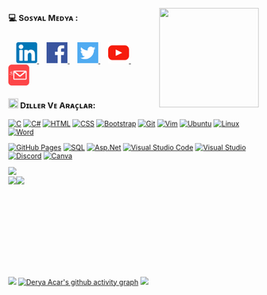 <!-- <img src="https://readme-typing-svg.demolab.com?font=Fira+Code&pause=1000&color=525DE9&center=true&vCenter=true&width=1000&lines=Derya+Acar's,+GitHub;Hello,+world!" alt="Typing SVG" /> 
-->
<a href="#" target="blank"> <img align="right" src="https://i.hizliresim.com/eazh7lo.png" height="200" width="200" /></a>

<h3 align="left">💻 Sᴏꜱʏᴀʟ Mᴇᴅʏᴀ :</h3>
</br>
&nbsp;&nbsp;&nbsp;
<a href="https://www.linkedin.com/in/derya-acar-aa5533230/">
    <picture>
        <source media="(prefers-color-scheme: dark)" srcset="https://github.com/deryaxacar/deryaxacar/blob/main/social/linkedin.png?raw=true">
        <img src="https://github.com/deryaxacar/deryaxacar/blob/main/social/linkedin..light.png?raw=true" width="42" height="42">
    </picture>
</a>
&nbsp;&nbsp;&nbsp;
<a href="https://www.facebook.com/people/Derya-Acar/pfbid02Mjij3PsnvX1XmzwCi5pJwYfXYVYXSA7AmPUYgXv4TyiYDi37daW8XC3oBD5YP4nHl/">
    <picture>
        <source media="(prefers-color-scheme: dark)" srcset="https://github.com/deryaxacar/deryaxacar/blob/main/social/facebook.png?raw=true">
        <img src="https://github.com/deryaxacar/deryaxacar/blob/main/social/facebook..light.png?raw=true" width="42" height="42">
    </picture>
</a>
&nbsp;&nbsp;&nbsp;
<a href="https://twitter.comderyaxacarr">
    <picture>
        <source media="(prefers-color-scheme: dark)" srcset="https://github.com/deryaxacar/deryaxacar/blob/main/social/twitter.png?raw=true">
        <img src="https://github.com/deryaxacar/deryaxacar/blob/main/social/twitter.light.png?raw=true" width="42" height="42">
    </picture>
</a>
&nbsp;&nbsp;&nbsp;
<a href="https://www.youtube.com/@jgphilpott">
    <picture>
        <source media="(prefers-color-scheme: dark)" srcset="https://github.com/deryaxacar/deryaxacar/blob/main/social/youtube.png?raw=true">
        <img src="https://github.com/deryaxacar/deryaxacar/blob/main/social/youtube..light.png?raw=true" width="42" height="42">
    </picture>
</a>
&nbsp;&nbsp;&nbsp;
<a href="https://www.gmail.com/derya41acar@gmail.com">
    <picture>
        <source media="(prefers-color-scheme: dark)" srcset="https://github.com/deryaxacar/deryaxacar/blob/main/social/email.png?raw=true">
        <img src="https://github.com/deryaxacar/deryaxacar/blob/main/social/email..light.png?raw=true" width="42" height="42">
    </picture>
</a>
<h3 align="left"><img src="https://media.giphy.com/media/IcnxGGAj0ubyB2r5M6/giphy.gif" width=20 height=20> Dɪʟʟᴇʀ Vᴇ Aʀᴀᴄ̧ʟᴀʀ:</h3>
<p>
<a href="#"><img alt="C" src="https://custom-icon-badges.demolab.com/badge/C-434d58.svg?logo=c-in-hexagon&logoColor=white"></a>
<a href="#"><img alt="C#" src="https://custom-icon-badges.demolab.com/badge/C%23-434d58.svg?logo=cs2&logoColor=white"></a>
<a href="#"><img alt="HTML" src="https://img.shields.io/badge/HTML-434d58.svg?logo=html5&logoColor=white"></a>
<a href="#"><img alt="CSS" src="https://img.shields.io/badge/CSS-434d58.svg?logo=css3&logoColor=white"></a>
<a href="#"><img alt="Bootstrap" src="https://img.shields.io/badge/Bootstrap-434d58.svg?logo=bootstrap&logoColor=white"></a>
<a href="#"><img alt="Git" src="https://img.shields.io/badge/Git-434d58.svg?logo=git&logoColor=white&style=flat"></a>
<a href="#"><img alt="Vim" src="https://img.shields.io/badge/Vim-434d58.svg?logo=vim&logoColor=white&style=flat"></a>
<a href="#"><img alt="Ubuntu" src="https://img.shields.io/badge/Ubuntu-434d58.svg?logo=ubuntu&logoColor=white&style=flat"></a>
<a href="#"><img alt="Linux" src="https://img.shields.io/badge/Linux-434d58.svg?logo=linux&logoColor=white&style=flat"></a>
<a href="#"><img alt="Word" src="https://img.shields.io/badge/Word-434d58.svg?logo=microsoft-word&logoColor=white&style=flat"></a>
</p> 
<p>
<a href="#"><img alt="GitHub Pages" src="https://img.shields.io/badge/GitHub%20Pages-434d58.svg?logo=github&logoColor=white"></a>
<a href="#"><img alt="SQL" src="https://custom-icon-badges.demolab.com/badge/SQL-434d58.svg?logo=database&logoColor=white"></a>
<a href="#"><img alt="Asp.Net" src="https://custom-icon-badges.demolab.com/badge/Asp.net-434d58.svg?logo=.net&logoColor=white"></a>
<a href="#"><img alt="Visual Studio Code" src="https://img.shields.io/badge/Visual%20Studio%20Code-434d58.svg?logo=visual-studio-code&logoColor=white&style=flat"></a>
<a href="#"><img alt="Visual Studio" src="https://img.shields.io/badge/Visual%20Studio-434d58.svg?logo=visual-studio&logoColor=white&style=flat"></a>
<a href="#"><img alt="Discord" src="https://img.shields.io/badge/Discord-434d58.svg?logo=discord&logoColor=white&style=flat"></a>
<a href="#"><img alt="Canva" src="https://img.shields.io/badge/Canva-434d58.svg?logo=canva&logoColor=white&style=flat"></a>
</p>
<!-- color -- 525DE9-->

<img src="https://user-images.githubusercontent.com/73097560/115834477-dbab4500-a447-11eb-908a-139a6edaec5c.gif">

<div style="display: flex;" align="center">
<img src="https://github-readme-stats.vercel.app/api?username=deryaxacar&theme=dark&show_icons=true&icon_color=fff&include_all_commits=false&count_private=true&layout=compact&border_radius=0">
<img src="https://github-readme-stats.vercel.app/api/top-langs/?username=deryaxacar&theme=dark&hide_border=false&icon_color=434d58&card_width=346px&include_all_commits=false&count_private=true&layout=compact&border_radius=0" style="height:188px;">
</div>


<img src="https://user-images.githubusercontent.com/73097560/115834477-dbab4500-a447-11eb-908a-139a6edaec5c.gif"></a>
[![Derya Acar's github activity graph](https://github-readme-activity-graph.vercel.app/graph?username=deryaxacar&theme=merko&line=434d58)](https://github.com/deryaxacar/github-readme-activity-graph)
<img src="https://user-images.githubusercontent.com/73097560/115834477-dbab4500-a447-11eb-908a-139a6edaec5c.gif"></a>

<!--
<div align="center">
<br><p align="center"><b>Counter</b></p>
<p align="center"><img align="center" src="https://profile-counter.glitch.me/{deryaxacar}/count.svg" /></p> 
</div>
-->
